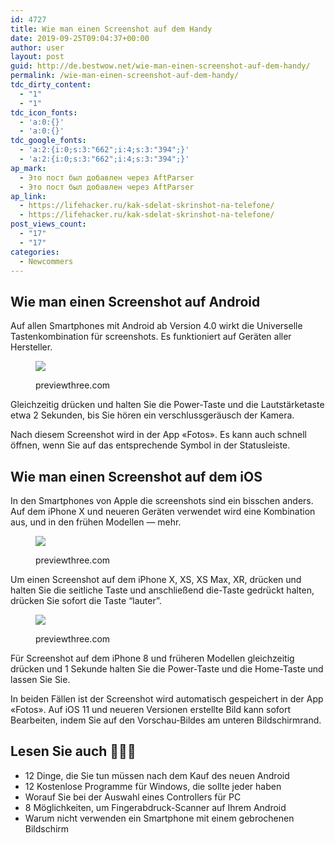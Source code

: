 ```yaml
---
id: 4727
title: Wie man einen Screenshot auf dem Handy
date: 2019-09-25T09:04:37+00:00
author: user
layout: post
guid: http://de.bestwow.net/wie-man-einen-screenshot-auf-dem-handy/
permalink: /wie-man-einen-screenshot-auf-dem-handy/
tdc_dirty_content:
  - "1"
  - "1"
tdc_icon_fonts:
  - 'a:0:{}'
  - 'a:0:{}'
tdc_google_fonts:
  - 'a:2:{i:0;s:3:"662";i:4;s:3:"394";}'
  - 'a:2:{i:0;s:3:"662";i:4;s:3:"394";}'
ap_mark:
  - Это пост был добавлен через AftParser
  - Это пост был добавлен через AftParser
ap_link:
  - https://lifehacker.ru/kak-sdelat-skrinshot-na-telefone/
  - https://lifehacker.ru/kak-sdelat-skrinshot-na-telefone/
post_views_count:
  - "17"
  - "17"
categories:
  - Newcommers
---
```

## Wie man einen Screenshot auf Android

Auf allen Smartphones mit Android ab Version 4.0 wirkt die Universelle Tastenkombination für screenshots. Es funktioniert auf Geräten aller Hersteller.<figure>

![](http://de.bestwow.net/wp-content/uploads/2019/09/kak-sdelat-skrinshot-na-telefone-1.jpg) <figcaption>previewthree.com</figcaption></figure> 

Gleichzeitig drücken und halten Sie die Power-Taste und die Lautstärketaste etwa 2 Sekunden, bis Sie hören ein verschlussgeräusch der Kamera.

Nach diesem Screenshot wird in der App «Fotos». Es kann auch schnell öffnen, wenn Sie auf das entsprechende Symbol in der Statusleiste.

## Wie man einen Screenshot auf dem iOS

In den Smartphones von Apple die screenshots sind ein bisschen anders. Auf dem iPhone X und neueren Geräten verwendet wird eine Kombination aus, und in den frühen Modellen — mehr.<figure>

![](http://de.bestwow.net/wp-content/uploads/2019/09/kak-sdelat-skrinshot-na-telefone-2.jpg) <figcaption>previewthree.com</figcaption></figure> 

Um einen Screenshot auf dem iPhone X, XS, XS Max, XR, drücken und halten Sie die seitliche Taste und anschließend die-Taste gedrückt halten, drücken Sie sofort die Taste &#8220;lauter&#8221;.<figure>

![](http://de.bestwow.net/wp-content/uploads/2019/09/kak-sdelat-skrinshot-na-telefone-3.jpg) <figcaption>previewthree.com</figcaption></figure> 

Für Screenshot auf dem iPhone 8 und früheren Modellen gleichzeitig drücken und 1 Sekunde halten Sie die Power-Taste und die Home-Taste und lassen Sie Sie.

In beiden Fällen ist der Screenshot wird automatisch gespeichert in der App «Fotos». Auf iOS 11 und neueren Versionen erstellte Bild kann sofort Bearbeiten, indem Sie auf den Vorschau-Bildes am unteren Bildschirmrand.

<div>
  <h2 class="read-also__title">
    <span>Lesen Sie auch</span> <span>📳🤳📶 </span>
  </h2>
  
  <ul class="read-also__list">
    <li>
      12 Dinge, die Sie tun müssen nach dem Kauf des neuen Android
    </li>
    <li>
      12 Kostenlose Programme für Windows, die sollte jeder haben
    </li>
    <li>
      Worauf Sie bei der Auswahl eines Controllers für PC
    </li>
    <li>
      8 Möglichkeiten, um Fingerabdruck-Scanner auf Ihrem Android
    </li>
    <li>
      Warum nicht verwenden ein Smartphone mit einem gebrochenen Bildschirm
    </li>
  </ul>
</div>